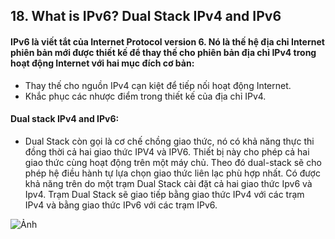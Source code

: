 ## 18. What is IPv6? Dual Stack IPv4 and IPv6

#### IPv6 là viết tắt của Internet Protocol version 6. Nó là thế hệ địa chỉ Internet phiên bản mới được thiết kế để thay thế cho phiên bản địa chỉ IPv4 trong hoạt động Internet với hai mục đích cơ bản:
- Thay thế cho nguồn IPv4 cạn kiệt để tiếp nối hoạt động Internet.   
- Khắc phục các nhược điểm trong thiết kế của địa chỉ IPv4.

#### Dual stack IPv4 and IPv6:
-  Dual Stack còn gọi là cơ chế chồng giao thức, nó có khả năng thực thi đồng thời cả hai giao thức IPV4 và IPV6. Thiết bị này cho phép cả hai giao thức cùng hoạt động trên một máy chủ. Theo đó dual-stack sẽ cho phép hệ điều hành tự lựa chọn giao thức liên lạc phù hợp nhất. Có được khả năng trên do một trạm Dual Stack cài đặt cả hai giao thức Ipv6 và Ipv4. Trạm Dual Stack sẽ giao tiếp bằng giao thức IPv4 với các trạm IPv4 và bằng giao thức IPv6 với các trạm IPv6.

![Ảnh](https://vnpro.vn/upload/user/images/Th%C6%B0%20Vi%E1%BB%87n/439-1.jpg)
